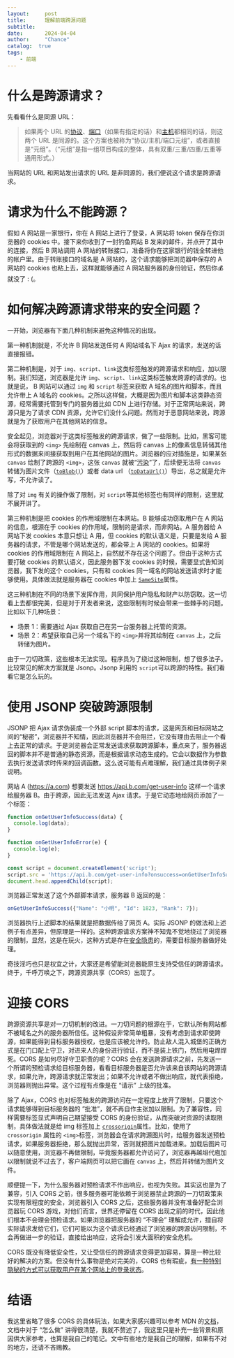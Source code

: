 ```yaml
---
layout:     post
title:      理解前端跨源问题
subtitle:  
date:       2024-04-04
author:     "Chance"
catalog:  true
tags:
    - 前端
---
```


# 什么是跨源请求？

先看看什么是同源 URL：

> 如果两个 URL 的[协议](https://developer.mozilla.org/zh-CN/docs/Glossary/Protocol)、[端口](https://developer.mozilla.org/zh-CN/docs/Glossary/Port)（如果有指定的话）和[主机](https://developer.mozilla.org/zh-CN/docs/Glossary/Host)都相同的话，则这两个 URL 是同源的。这个方案也被称为“协议/主机/端口元组”，或者直接是“元组”。（“元组”是指一组项目构成的整体，具有双重/三重/四重/五重等通用形式。）

当网站的 URL 和网站发出请求的 URL 是非同源的，我们便说这个请求是跨源请求。

# 请求为什么不能跨源？

假如 A 网站是一家银行，你在 A 网站上进行了登录，A 网站将 token 保存在你浏览器的 cookies 中。接下来你收到了一封钓鱼网站 B 发来的邮件，并点开了其中的连接，然后 B 网站调用 A 网站的转账接口，准备将你在这家银行的钱全转进他的帐户里。由于转账接口的域名是 A 网站的，这个请求能够把浏览器中保存的 A 网站的 cookies 也粘上去，这样就能够通过 A  网站服务器的身份验证，然后你💰就没了 : (。

<!--more-->

# 如何解决跨源请求带来的安全问题？

一开始，浏览器有下面几种机制来避免这种情况的出现。

第一种机制就是，不允许 B 网站发送任何 A  网站域名下 Ajax 的请求，发送的话直接报错。

第二种机制是，对于 `img`​、`script`​ 、`link`​ 这类标签触发的跨源请求和响应，加以限制。我们知道，浏览器是允许 `img`​、`script`​、`link`​ 这类标签触发跨源的请求的。也就是说， B 网站可以通过 `img`​ 和 `script`​ 标签来获取 A 域名的图片和脚本，而且允许带上 A 域名的 cookies。之所以这样做，大概是因为图片和脚本这类静态资源，经常需要托管到专门的服务器比如 CDN 上进行存储。对于正常网站来说，跨源只是为了请求 CDN 资源，允许它们没什么问题。然而对于恶意网站来说，跨源就是为了获取用户在其他网站的信息。

安全起见，浏览器对于这类标签触发的跨源请求，做了一些限制。比如，黑客可能会将获取到的 `<img>`​ 先绘制在 canvas 上，然后将 canvas 上的像素信息转储其他形式的数据来间接获取到用户在其他网站的图片。浏览器的应对措施是，如果某张 `canvas`​ 绘制了跨源的 `<img>`​，这张 `canvas`​ 就被“[污染](https://developer.mozilla.org/zh-CN/docs/Web/HTML/CORS_enabled_image#%E5%AE%89%E5%85%A8%E6%80%A7%E5%92%8C%E2%80%9C%E8%A2%AB%E6%B1%A1%E6%9F%93%E2%80%9D%E7%9A%84_canvas)”了，后续便无法将 `canvas`​ 转储为图片文件（[`toBlob()`](https://developer.mozilla.org/zh-CN/docs/Web/API/HTMLCanvasElement/toBlob)​）或者 data url （[`toDataUrl()`](https://developer.mozilla.org/zh-CN/docs/Web/API/HTMLCanvasElement/toDataURL)​）导出，总之就是允许写，不允许读了。

除了对 `img`​ 有关的操作做了限制，对 `script`​ 等其他标签也有同样的限制，这里就不展开讲了。

第三种机制是把 cookies 的作用域限制在本网站。B  能够成功窃取用户在 A  网站的信息，根源在于 cookies 的作用域，限制的是请求，而非网站。A 服务器给 A  网站下发 cookies 本意只想让 A  用，但 cookies 的默认语义是，只要是发给 A 服务器的请求，不管是哪个网站发送的，都会带上 A 网站的 cookies。如果将 cookies 的作用域限制在 A 网站上，自然就不存在这个问题了。但由于这种方式要打破 cookies 的默认语义，因此服务器下发 cookies 的时候，需要显式告知浏览器，我下发的这个 cookies，只有和 cookies 同一域名的网站发送请求时才能够使用。具体做法就是服务器在 cookies 中加上 [`SameSite`](https://developer.mozilla.org/zh-CN/docs/Web/HTTP/Headers/Set-Cookie#samesitesamesite-value)​ 属性。

这三种机制在不同的场景下发挥作用，共同保护用户隐私和财产以防窃取。这一切看上去都很完美，但是对于开发者来说，这些限制有时候会带来一些棘手的问题。比如以下几种场景：

- 场景 1：需要通过 Ajax 获取自己在另一台服务器上托管的资源。
- 场景 2：希望获取自己另一个域名下的 `<img>`​ 并将其绘制在 `canvas`​ 上，之后转储为图片。

由于一刀切政策，这些根本无法实现。程序员为了绕过这种限制，想了很多法子。比较常见的解决方案就是 Jsonp。Jsonp 利用的 `script`​ 可以跨源的特性。我们看看它是怎么玩的。

# 使用 JSONP 突破跨源限制

JSONP 把 Ajax 请求伪装成一个外部 script 脚本的请求，这是网页和目标网站之间的“秘密”，浏览器并不知情，因此浏览器并不会阻拦，它没有理由去阻止一个看上去正常的请求。于是浏览器会正常发送请求获取跨源脚本，重点来了，服务器返回的脚本并不是普通的静态资源，而是根据请求动态生成的。它会以数据作为参数去执行发送请求时传来的回调函数。这么说可能有点难理解，我们通过具体例子来说明。

网站 A (https://a.com) 想要发送 https://api.b.com/get-user-info 这样一个请求给服务器 B。由于跨源，因此无法发送 Ajax 请求。于是它动态地给网页添加了一个标签：

```javascript
function onGetUserInfoSuccess(data) {
  console.log(data);
}

function onGetUserInfoError(e) {
  console.log(e);
}

const script = document.createElement('script');
script.src = 'https://api.b.com/get-user-info?onsuccess=onGetUserInfoSuccess&onerror=onGetUserInfoError';
document.head.appendChild(script);
```

浏览器正常发送了这个外部脚本请求，服务器 B 返回的是：

```javascript
onGetUserInfoSuccess({"Name": "小明", "Id": 1823, "Rank": 7});
```

浏览器执行上述脚本的结果就是把数据传给了网页 A。实际 JSONP 的做法和上述例子有点差异，但原理是一样的。这种跨源请求方案神不知鬼不觉地绕过了浏览器的限制，显然，这是在玩火，这种方式是存在[安全隐患](https://zh.wikipedia.org/wiki/JSONP#%E5%AE%89%E5%85%A8%E5%95%8F%E9%A1%8C)的，需要目标服务器做好处理。

奇技淫巧也只是权宜之计，大家还是希望能浏览器能原生支持受信任的跨源请求。终于，千呼万唤之下，跨源资源共享（CORS）出现了。

# 迎接 CORS

跨源资源共享是对一刀切机制的改进。一刀切问题的根源在于，它默认所有网站都不被域名之外的服务器所信任。这种假设非常简单粗暴，没有考虑到请求即使跨源，如果能得到目标服务器授权，也是应该被允许的。防止敌人混入城堡的正确方式是在门口配上守卫，对进来人的身份进行验证，而不是装上铁门，然后用电焊焊死。CORS 是如何尽好守卫职责的呢？CORS 会在发送跨源请求之前，先发送一个所谓的预检请求给目标服务器，看看目标服务器是否允许该来自该网站的跨源请求，如果允许，跨源请求就正常发出；如果不允许或者不做出响应，就代表拒绝，浏览器则抛出异常。这个过程有点像是在 “请示” 上级的批准。

除了 Ajax，CORS 也对标签触发的跨源访问在一定程度上放开了限制，只要这个请求能够得到目标服务器的 ”批准”，就不再自作主张加以限制。为了兼容性，同样需要标签显式声明自己期望接受  CORS 的身份验证，从而突破对资源的读取限制，具体做法就是给 img 标签加上 [`crossorigin`](https://developer.mozilla.org/zh-CN/docs/Web/HTML/Element/img#crossorigin)​属性。比如，使用了 `crossorigin`​ 属性的 `<img>`​ 标签，浏览器会在请求跨源图片时，给服务器发送预检请求，如果服务器拒绝，那么就抛出异常，否则就把图片加载进来。加载后图片可以随意使用，浏览器不再做限制，毕竟服务器都允许访问了，浏览器再越俎代庖加以限制就说不过去了，客户端网页可以把它画在 `canvas`​ 上，然后并转储为图片文件。

顺便提一下，为什么服务器对预检请求不作出响应，也视为失败。其实这也是为了兼容，引入 CORS 之前，很多服务器可能依赖于浏览器禁止跨源的一刀切政策来实现有限程度的安全，浏览器引入 CORS 之后，这些服务器并没有准备好配合浏览器玩 CORS 游戏，对他们而言，世界还停留在 CORS 出现之前的时代，因此他们根本不会理会预检请求。如果浏览器把服务器的 “不理会” 理解成允许，擅自将实际请求发给它们，它们可能以为这个请求已经通过了浏览器的跨源访问限制，不会再做进一步的验证，直接给出响应，这将会引发大面积的安全危机。

CORS 既没有降低安全性，又让受信任的跨源请求变得更加容易，算是一种比较好的解决的方案。但没有什么事物是绝对完美的，CORS 也有瑕疵，[有一种特别隐秘的方式可以获取用户在某个网站上的登录状态](https://www.grepular.com/Abusing_HTTP_Status_Codes_to_Expose_Private_Information)。

# 结语

我这里省略了很多 CORS 的具体玩法，如果大家感兴趣可以参考 MDN 的[文档](https://developer.mozilla.org/zh-CN/docs/Web/HTTP/CORS)，文档中对于 “怎么做” 讲得很清楚，我就不赘述了，我这里只是补充一些背景和原因供大家参考，也算是我自己的笔记。文中有些地方是我自己的理解，如果有不对的地方，还请不吝赐教。

‍
